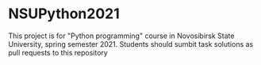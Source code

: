 # NSUPython2021

This project is for "Python programming" course in Novosibirsk State University, spring semester 2021.
Students should sumbit task solutions as pull requests to this repository
